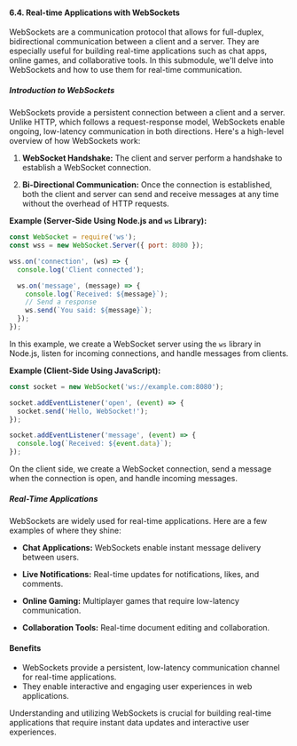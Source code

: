 #### 6.4. Real-time Applications with WebSockets

WebSockets are a communication protocol that allows for full-duplex, bidirectional communication between a client and a server. They are especially useful for building real-time applications such as chat apps, online games, and collaborative tools. In this submodule, we'll delve into WebSockets and how to use them for real-time communication.

##### Introduction to WebSockets

WebSockets provide a persistent connection between a client and a server. Unlike HTTP, which follows a request-response model, WebSockets enable ongoing, low-latency communication in both directions. Here's a high-level overview of how WebSockets work:

1. **WebSocket Handshake:** The client and server perform a handshake to establish a WebSocket connection.

2. **Bi-Directional Communication:** Once the connection is established, both the client and server can send and receive messages at any time without the overhead of HTTP requests.

**Example (Server-Side Using Node.js and `ws` Library):**

```javascript
const WebSocket = require('ws');
const wss = new WebSocket.Server({ port: 8080 });

wss.on('connection', (ws) => {
  console.log('Client connected');

  ws.on('message', (message) => {
    console.log(`Received: ${message}`);
    // Send a response
    ws.send(`You said: ${message}`);
  });
});
```

In this example, we create a WebSocket server using the `ws` library in Node.js, listen for incoming connections, and handle messages from clients.

**Example (Client-Side Using JavaScript):**

```javascript
const socket = new WebSocket('ws://example.com:8080');

socket.addEventListener('open', (event) => {
  socket.send('Hello, WebSocket!');
});

socket.addEventListener('message', (event) => {
  console.log(`Received: ${event.data}`);
});
```

On the client side, we create a WebSocket connection, send a message when the connection is open, and handle incoming messages.

##### Real-Time Applications

WebSockets are widely used for real-time applications. Here are a few examples of where they shine:

- **Chat Applications:** WebSockets enable instant message delivery between users.

- **Live Notifications:** Real-time updates for notifications, likes, and comments.

- **Online Gaming:** Multiplayer games that require low-latency communication.

- **Collaboration Tools:** Real-time document editing and collaboration.

#### Benefits

- WebSockets provide a persistent, low-latency communication channel for real-time applications.
- They enable interactive and engaging user experiences in web applications.

Understanding and utilizing WebSockets is crucial for building real-time applications that require instant data updates and interactive user experiences.
